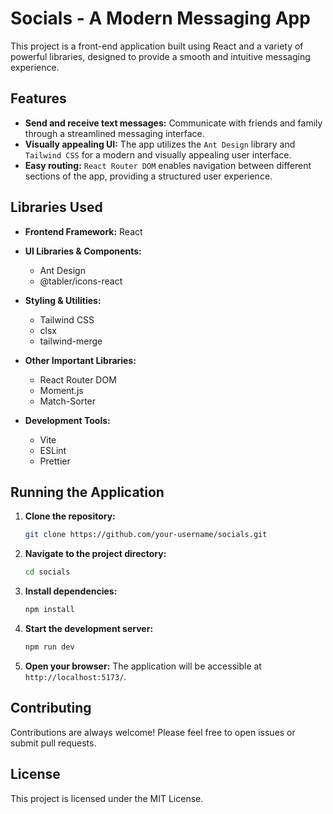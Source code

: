 # Socials - A Modern Messaging App

This project is a front-end application built using React and a variety of powerful libraries, designed to provide a smooth and intuitive messaging experience.

## Features

- **Send and receive text messages:** Communicate with friends and family through a streamlined messaging interface.
- **Visually appealing UI:** The app utilizes the `Ant Design` library and `Tailwind CSS` for a modern and visually appealing user interface.
- **Easy routing:** `React Router DOM` enables navigation between different sections of the app, providing a structured user experience.

## Libraries Used

- **Frontend Framework:** React
- **UI Libraries & Components:**
  - Ant Design
  - @tabler/icons-react
- **Styling & Utilities:**

  - Tailwind CSS
  - clsx
  - tailwind-merge

- **Other Important Libraries:**
  - React Router DOM
  - Moment.js
  - Match-Sorter
- **Development Tools:**
  - Vite
  - ESLint
  - Prettier

## Running the Application

1. **Clone the repository:**

   ```bash
   git clone https://github.com/your-username/socials.git
   ```

2. **Navigate to the project directory:**

   ```bash
   cd socials
   ```

3. **Install dependencies:**

   ```bash
   npm install
   ```

4. **Start the development server:**

   ```bash
   npm run dev
   ```

5. **Open your browser:** The application will be accessible at `http://localhost:5173/`.

## Contributing

Contributions are always welcome! Please feel free to open issues or submit pull requests.

## License

This project is licensed under the MIT License.

